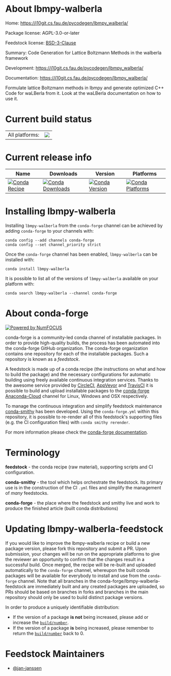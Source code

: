 About lbmpy-walberla
====================

Home: https://i10git.cs.fau.de/pycodegen/lbmpy_walberla/

Package license: AGPL-3.0-or-later

Feedstock license: [BSD-3-Clause](https://github.com/conda-forge/lbmpy-walberla-feedstock/blob/master/LICENSE.txt)

Summary: Code Generation for Lattice Boltzmann Methods in the walberla framework

Development: https://i10git.cs.fau.de/pycodegen/lbmpy_walberla/

Documentation: https://i10git.cs.fau.de/pycodegen/lbmpy_walberla/

Formulate lattice Boltzmann methods in lbmpy and generate optimized
C++ Code for waLBerla from it. Look at the waLBerla documentation on
how to use it.


Current build status
====================


<table><tr><td>All platforms:</td>
    <td>
      <a href="https://dev.azure.com/conda-forge/feedstock-builds/_build/latest?definitionId=13106&branchName=master">
        <img src="https://dev.azure.com/conda-forge/feedstock-builds/_apis/build/status/lbmpy-walberla-feedstock?branchName=master">
      </a>
    </td>
  </tr>
</table>

Current release info
====================

| Name | Downloads | Version | Platforms |
| --- | --- | --- | --- |
| [![Conda Recipe](https://img.shields.io/badge/recipe-lbmpy--walberla-green.svg)](https://anaconda.org/conda-forge/lbmpy-walberla) | [![Conda Downloads](https://img.shields.io/conda/dn/conda-forge/lbmpy-walberla.svg)](https://anaconda.org/conda-forge/lbmpy-walberla) | [![Conda Version](https://img.shields.io/conda/vn/conda-forge/lbmpy-walberla.svg)](https://anaconda.org/conda-forge/lbmpy-walberla) | [![Conda Platforms](https://img.shields.io/conda/pn/conda-forge/lbmpy-walberla.svg)](https://anaconda.org/conda-forge/lbmpy-walberla) |

Installing lbmpy-walberla
=========================

Installing `lbmpy-walberla` from the `conda-forge` channel can be achieved by adding `conda-forge` to your channels with:

```
conda config --add channels conda-forge
conda config --set channel_priority strict
```

Once the `conda-forge` channel has been enabled, `lbmpy-walberla` can be installed with:

```
conda install lbmpy-walberla
```

It is possible to list all of the versions of `lbmpy-walberla` available on your platform with:

```
conda search lbmpy-walberla --channel conda-forge
```


About conda-forge
=================

[![Powered by NumFOCUS](https://img.shields.io/badge/powered%20by-NumFOCUS-orange.svg?style=flat&colorA=E1523D&colorB=007D8A)](http://numfocus.org)

conda-forge is a community-led conda channel of installable packages.
In order to provide high-quality builds, the process has been automated into the
conda-forge GitHub organization. The conda-forge organization contains one repository
for each of the installable packages. Such a repository is known as a *feedstock*.

A feedstock is made up of a conda recipe (the instructions on what and how to build
the package) and the necessary configurations for automatic building using freely
available continuous integration services. Thanks to the awesome service provided by
[CircleCI](https://circleci.com/), [AppVeyor](https://www.appveyor.com/)
and [TravisCI](https://travis-ci.com/) it is possible to build and upload installable
packages to the [conda-forge](https://anaconda.org/conda-forge)
[Anaconda-Cloud](https://anaconda.org/) channel for Linux, Windows and OSX respectively.

To manage the continuous integration and simplify feedstock maintenance
[conda-smithy](https://github.com/conda-forge/conda-smithy) has been developed.
Using the ``conda-forge.yml`` within this repository, it is possible to re-render all of
this feedstock's supporting files (e.g. the CI configuration files) with ``conda smithy rerender``.

For more information please check the [conda-forge documentation](https://conda-forge.org/docs/).

Terminology
===========

**feedstock** - the conda recipe (raw material), supporting scripts and CI configuration.

**conda-smithy** - the tool which helps orchestrate the feedstock.
                   Its primary use is in the construction of the CI ``.yml`` files
                   and simplify the management of *many* feedstocks.

**conda-forge** - the place where the feedstock and smithy live and work to
                  produce the finished article (built conda distributions)


Updating lbmpy-walberla-feedstock
=================================

If you would like to improve the lbmpy-walberla recipe or build a new
package version, please fork this repository and submit a PR. Upon submission,
your changes will be run on the appropriate platforms to give the reviewer an
opportunity to confirm that the changes result in a successful build. Once
merged, the recipe will be re-built and uploaded automatically to the
`conda-forge` channel, whereupon the built conda packages will be available for
everybody to install and use from the `conda-forge` channel.
Note that all branches in the conda-forge/lbmpy-walberla-feedstock are
immediately built and any created packages are uploaded, so PRs should be based
on branches in forks and branches in the main repository should only be used to
build distinct package versions.

In order to produce a uniquely identifiable distribution:
 * If the version of a package **is not** being increased, please add or increase
   the [``build/number``](https://docs.conda.io/projects/conda-build/en/latest/resources/define-metadata.html#build-number-and-string).
 * If the version of a package **is** being increased, please remember to return
   the [``build/number``](https://docs.conda.io/projects/conda-build/en/latest/resources/define-metadata.html#build-number-and-string)
   back to 0.

Feedstock Maintainers
=====================

* [@jan-janssen](https://github.com/jan-janssen/)

